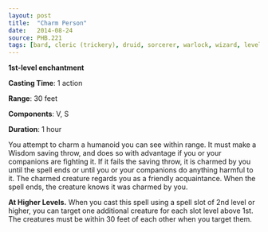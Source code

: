 ```yaml
---
layout: post
title:  "Charm Person"
date:   2014-08-24
source: PHB.221
tags: [bard, cleric (trickery), druid, sorcerer, warlock, wizard, level1, enchantment]
---
```


**1st-level enchantment**

**Casting Time**: 1 action

**Range**: 30 feet

**Components**: V, S

**Duration**: 1 hour

You attempt to charm a humanoid you can see within range. It must make a Wisdom saving throw, and does so with advantage if you or your companions are fighting it. If it fails the saving throw, it is charmed by you until the spell ends or until you or your companions do anything harmful to it. The charmed creature regards you as a friendly acquaintance. When the spell ends, the creature knows it was charmed by you.

**At Higher Levels.** When you cast this spell using a spell slot of 2nd level or higher, you can target one additional creature for each slot level above 1st. The creatures must be within 30 feet of each other when you target them.
